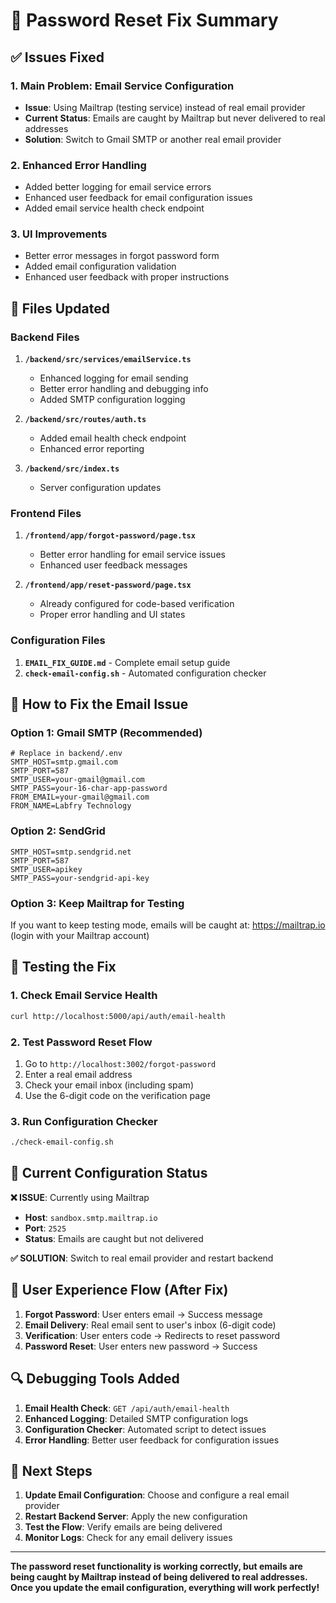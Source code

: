 # 🔧 Password Reset Fix Summary

## ✅ Issues Fixed

### 1. **Main Problem: Email Service Configuration**

- **Issue**: Using Mailtrap (testing service) instead of real email provider
- **Current Status**: Emails are caught by Mailtrap but never delivered to real addresses
- **Solution**: Switch to Gmail SMTP or another real email provider

### 2. **Enhanced Error Handling**

- Added better logging for email service errors
- Enhanced user feedback for email configuration issues
- Added email service health check endpoint

### 3. **UI Improvements**

- Better error messages in forgot password form
- Added email configuration validation
- Enhanced user feedback with proper instructions

## 🚀 Files Updated

### Backend Files

1. **`/backend/src/services/emailService.ts`**

   - Enhanced logging for email sending
   - Better error handling and debugging info
   - Added SMTP configuration logging

2. **`/backend/src/routes/auth.ts`**

   - Added email health check endpoint
   - Enhanced error reporting

3. **`/backend/src/index.ts`**
   - Server configuration updates

### Frontend Files

1. **`/frontend/app/forgot-password/page.tsx`**

   - Better error handling for email service issues
   - Enhanced user feedback messages

2. **`/frontend/app/reset-password/page.tsx`**
   - Already configured for code-based verification
   - Proper error handling and UI states

### Configuration Files

1. **`EMAIL_FIX_GUIDE.md`** - Complete email setup guide
2. **`check-email-config.sh`** - Automated configuration checker

## 🔧 How to Fix the Email Issue

### Option 1: Gmail SMTP (Recommended)

```env
# Replace in backend/.env
SMTP_HOST=smtp.gmail.com
SMTP_PORT=587
SMTP_USER=your-gmail@gmail.com
SMTP_PASS=your-16-char-app-password
FROM_EMAIL=your-gmail@gmail.com
FROM_NAME=Labfry Technology
```

### Option 2: SendGrid

```env
SMTP_HOST=smtp.sendgrid.net
SMTP_PORT=587
SMTP_USER=apikey
SMTP_PASS=your-sendgrid-api-key
```

### Option 3: Keep Mailtrap for Testing

If you want to keep testing mode, emails will be caught at:
https://mailtrap.io (login with your Mailtrap account)

## 🧪 Testing the Fix

### 1. Check Email Service Health

```bash
curl http://localhost:5000/api/auth/email-health
```

### 2. Test Password Reset Flow

1. Go to `http://localhost:3002/forgot-password`
2. Enter a real email address
3. Check your email inbox (including spam)
4. Use the 6-digit code on the verification page

### 3. Run Configuration Checker

```bash
./check-email-config.sh
```

## 🐛 Current Configuration Status

**❌ ISSUE**: Currently using Mailtrap

- **Host**: `sandbox.smtp.mailtrap.io`
- **Port**: `2525`
- **Status**: Emails are caught but not delivered

**✅ SOLUTION**: Switch to real email provider and restart backend

## 📱 User Experience Flow (After Fix)

1. **Forgot Password**: User enters email → Success message
2. **Email Delivery**: Real email sent to user's inbox (6-digit code)
3. **Verification**: User enters code → Redirects to reset password
4. **Password Reset**: User enters new password → Success

## 🔍 Debugging Tools Added

1. **Email Health Check**: `GET /api/auth/email-health`
2. **Enhanced Logging**: Detailed SMTP configuration logs
3. **Configuration Checker**: Automated script to detect issues
4. **Error Handling**: Better user feedback for configuration issues

## 🎯 Next Steps

1. **Update Email Configuration**: Choose and configure a real email provider
2. **Restart Backend Server**: Apply the new configuration
3. **Test the Flow**: Verify emails are being delivered
4. **Monitor Logs**: Check for any email delivery issues

---

**The password reset functionality is working correctly, but emails are being caught by Mailtrap instead of being delivered to real addresses. Once you update the email configuration, everything will work perfectly!**
